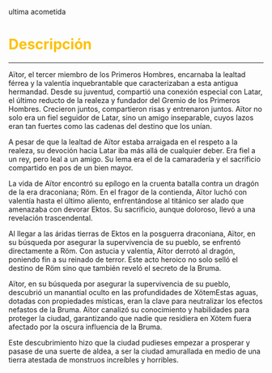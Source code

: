  ultima acometida
# <font color="#ffc000">Descripción</font>
---
Aïtor, el tercer miembro de los Primeros Hombres, encarnaba la lealtad férrea y la valentía inquebrantable que caracterizaban a esta antigua hermandad. Desde su juventud, compartió una conexión especial con Latar, el último reducto de la realeza y fundador del Gremio de los Primeros Hombres. Crecieron juntos, compartieron risas y entrenaron juntos. Aïtor no solo era un fiel seguidor de Latar, sino un amigo inseparable, cuyos lazos eran tan fuertes como las cadenas del destino que los unían.

A pesar de que la lealtad de Aïtor estaba arraigada en el respeto a la realeza, su devoción hacia Latar iba más allá de cualquier deber. Era fiel a un rey, pero leal a un amigo. Su lema era el de la camaradería y el sacrificio compartido en pos de un bien mayor.

La vida de Aïtor encontró su epílogo en la cruenta batalla contra un dragón de la era draconiana; Röm. En el fragor de la contienda, Aïtor luchó con valentía hasta el último aliento, enfrentándose al titánico ser alado que amenazaba con devorar Ektos. Su sacrificio, aunque doloroso, llevó a una revelación trascendental.

Al llegar a las áridas tierras de Ektos en la posguerra draconiana, Aïtor, en su búsqueda por asegurar la supervivencia de su pueblo, se enfrentó directamente a Röm. Con astucia y valentía, Aïtor derrotó al dragón, poniendo fin a su reinado de terror. Este acto heroico no solo selló el destino de Röm sino que también reveló el secreto de la Bruma.

Aïtor, en su búsqueda por asegurar la supervivencia de su pueblo, descubrió un manantial oculto en las profundidades de XötemEstas aguas, dotadas con propiedades místicas, eran la clave para neutralizar los efectos nefastos de la Bruma. Aïtor canalizó su conocimiento y habilidades para proteger la ciudad, garantizando que nadie que residiera en Xötem fuera afectado por la oscura influencia de la Bruma.

Este descubrimiento hizo que la ciudad pudieses empezar a prosperar y pasase de una suerte de aldea, a ser la ciudad amurallada en medio de una tierra atestada de monstruos increíbles y horribles.